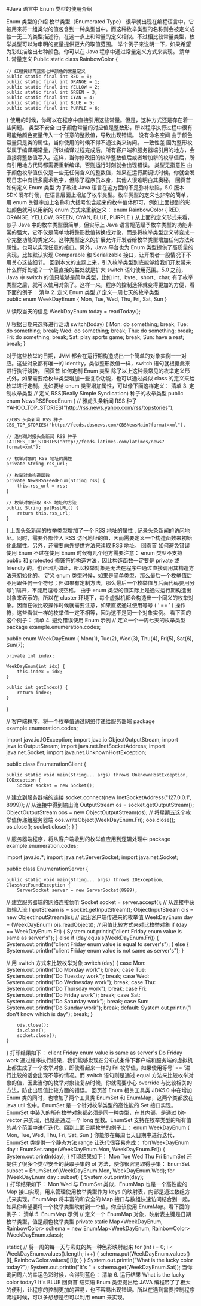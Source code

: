 #Java 语言中 Enum 类型的使用介绍

Enum 类型的介绍
枚举类型（Enumerated Type） 很早就出现在编程语言中，它被用来将一组类似的值包含到一种类型当中。而这种枚举类型的名称则会被定义成独一无二的类型描述符，在这一点上和常量的定义相似。不过相比较常量类型，枚举类型可以为申明的变量提供更大的取值范围。
举个例子来说明一下，如果希望为彩虹描绘出七种颜色，你可以在 Java 程序中通过常量定义方式来实现。
清单 1. 常量定义
 Public static class RainbowColor { 
    
    // 红橙黄绿青蓝紫七种颜色的常量定义
    public static final int RED = 0; 
    public static final int ORANGE = 1; 
    public static final int YELLOW = 2; 
    public static final int GREEN = 3; 
    public static final int CYAN = 4; 
    public static final int BLUE = 5; 
    public static final int PURPLE = 6; 
 }
使用的时候，你可以在程序中直接引用这些常量。但是，这种方式还是存在着一些问题。
类型不安全
由于颜色常量的对应值是整数形，所以程序执行过程中很有可能给颜色变量传入一个任意的整数值，导致出现错误。
没有命名空间
由于颜色常量只是类的属性，当你使用的时候不得不通过类来访问。
一致性差
因为整形枚举属于编译期常量，所以编译过程完成后，所有客户端和服务器端引用的地方，会直接将整数值写入。这样，当你修改旧的枚举整数值后或者增加新的枚举值后，所有引用地方代码都需要重新编译，否则运行时刻就会出现错误。
类型无指意性
由于颜色枚举值仅仅是一些无任何含义的整数值，如果在运行期调试时候，你就会发现日志中有很多魔术数字，但除了程序员本身，其他人很难明白其奥秘。
回页首
如何定义 Enum 类型
为了改进 Java 语言在这方面的不足弥补缺陷，5.0 版本 SDK 发布时候，在语言层面上增加了枚举类型。枚举类型的定义也非常的简单，用 enum 关键字加上名称和大括号包含起来的枚举值体即可，例如上面提到的彩虹颜色就可以用新的 enum 方式来重新定义：
 enum RainbowColor { RED, ORANGE, YELLOW, GREEN, CYAN, BLUE, PURPLE }
从上面的定义形式来看，似乎 Java 中的枚举类型很简单，但实际上 Java 语言规范赋予枚举类型的功能非常的强大，它不仅是简单地将整形数值转换成对象，而是将枚举类型定义转变成一个完整功能的类定义。这种类型定义的扩展允许开发者给枚举类型增加任何方法和属性，也可以实现任意的接口。另外，Java 平台也为 Enum 类型提供了高质量的实现，比如默认实现 Comparable 和 Serializable 接口，让开发者一般情况下不用关心这些细节。
回到本文的主题上来，引入枚举类型到底能够给我们开发带来什么样好处呢？一个最直接的益处就是扩大 switch 语句使用范围。5.0 之前，Java 中 switch 的值只能够是简单类型，比如 int、byte、short、char, 有了枚举类型之后，就可以使用对象了。这样一来，程序的控制选择就变得更加的方便，看下面的例子：
清单 2. 定义 Enum 类型
 // 定义一周七天的枚举类型         
 public enum WeekDayEnum { Mon, Tue, Wed, Thu, Fri, Sat, Sun } 

 // 读取当天的信息
 WeekDayEnum today = readToday(); 
 
 // 根据日期来选择进行活动
 switch(today) { 
  Mon: do something; break; 
  Tue: do something; break; 
  Wed: do something; break; 
  Thu: do something; break; 
  Fri: do something; break; 
  Sat: play sports game; break; 
  Sun: have a rest; break; 
 }

对于这些枚举的日期，JVM 都会在运行期构造成出一个简单的对象实例一一对应。这些对象都有唯一的 identity，类似整形数值一样，switch 语句就根据此来进行执行跳转。
回页首
如何定制 Enum 类型
除了以上这种最常见的枚举定义形式外，如果需要给枚举类型增加一些复杂功能，也可以通过类似 class 的定义来给枚举进行定制。比如要给 enum 类型增加属性，可以像下面这样定义：
清单 3. 定制枚举类型
 // 定义 RSS(Really Simple Syndication) 种子的枚举类型
 public enum NewsRSSFeedEnum { 
    // 雅虎头条新闻 RSS 种子
    YAHOO_TOP_STORIES("http://rss.news.yahoo.com/rss/topstories"), 
    
    //CBS 头条新闻 RSS 种子
    CBS_TOP_STORIES("http://feeds.cbsnews.com/CBSNewsMain?format=xml"), 
    
    // 洛杉矶时报头条新闻 RSS 种子
    LATIMES_TOP_STORIES("http://feeds.latimes.com/latimes/news?format=xml"); 
        
    // 枚举对象的 RSS 地址的属性
    private String rss_url; 
        
    // 枚举对象构造函数
    private NewsRSSFeedEnum(String rss) { 
        this.rss_url = rss; 
    } 
        
    // 枚举对象获取 RSS 地址的方法
    public String getRssURL() { 
        return this.rss_url; 
    } 
 }
上面头条新闻的枚举类型增加了一个 RSS 地址的属性 , 记录头条新闻的访问地址。同时，需要外部传入 RSS 访问地址的值，因而需要定义一个构造函数来初始化此属性。另外，还需要向外提供方法来读取 RSS 地址。
回页首
如何避免错误使用 Enum
不过在使用 Enum 时候有几个地方需要注意：
enum 类型不支持 public 和 protected 修饰符的构造方法，因此构造函数一定要是 private 或 friendly 的。也正因为如此，所以枚举对象是无法在程序中通过直接调用其构造方法来初始化的。
定义 enum 类型时候，如果是简单类型，那么最后一个枚举值后不用跟任何一个符号；但如果有定制方法，那么最后一个枚举值与后面代码要用分号';'隔开，不能用逗号或空格。
由于 enum 类型的值实际上是通过运行期构造出对象来表示的，所以在 cluster 环境下，每个虚拟机都会构造出一个同义的枚举对象。因而在做比较操作时候就需要注意，如果直接通过使用等号 ( ‘ == ’ ) 操作符，这些看似一样的枚举值一定不相等，因为这不是同一个对象实例。
看下面的这个例子：
清单 4. 避免错误使用 Enum 示例
 // 定义一个一周七天的枚举类型
 package example.enumeration.codes; 

 public enum WeekDayEnum { 
    Mon(1), Tue(2), Wed(3), Thu(4), Fri(5), Sat(6), Sun(7); 

    private int index; 

    WeekDayEnum(int idx) { 
        this.index = idx; 
    } 

    public int getIndex() { 
        return index; 
    } 
 } 

 // 客户端程序，将一个枚举值通过网络传递给服务器端
 package example.enumeration.codes; 

 import java.io.IOException; 
 import java.io.ObjectOutputStream; 
 import java.io.OutputStream; 
 import java.net.InetSocketAddress; 
 import java.net.Socket; 
 import java.net.UnknownHostException; 

 public class EnumerationClient { 

    public static void main(String... args) throws UnknownHostException, IOException { 
        Socket socket = new Socket(); 
  // 建立到服务器端的连接
        socket.connect(new InetSocketAddress("127.0.0.1", 8999)); 
    // 从连接中得到输出流
        OutputStream os = socket.getOutputStream(); 
        ObjectOutputStream oos = new ObjectOutputStream(os); 
  // 将星期五这个枚举值传递给服务器端
        oos.writeObject(WeekDayEnum.Fri); 
        oos.close(); 
        os.close(); 
        socket.close(); 
    } 
 } 

 // 服务器端程序，将从客户端收到的枚举值应用到逻辑处理中
 package example.enumeration.codes; 

 import java.io.*; 
 import java.net.ServerSocket; 
 import java.net.Socket; 

 public class EnumerationServer { 

    public static void main(String... args) throws IOException, ClassNotFoundException { 
        ServerSocket server = new ServerSocket(8999); 
  // 建立服务器端的网络连接侦听
        Socket socket = server.accept(); 
  // 从连接中获取输入流
        InputStream is = socket.getInputStream(); 
        ObjectInputStream ois = new ObjectInputStream(is); 
  // 读出客户端传递来的枚举值
        WeekDayEnum day = (WeekDayEnum) ois.readObject(); 
  // 用值比较方式来对比枚举对象
        if (day == WeekDayEnum.Fri) { 
            System.out.println("client Friday enum value is same as server's"); 
        } else if (day.equals(WeekDayEnum.Fri)) { 
            System.out.println("client Friday enum value is equal to server's"); 
        } else { 
            System.out.println("client Friday enum value is not same as server's"); 
        } 
        
  // 用 switch 方式来比较枚举对象
        switch (day) { 
            case Mon: 
                System.out.println("Do Monday work"); 
                break; 
            case Tue: 
                System.out.println("Do Tuesday work"); 
                break; 
            case Wed: 
                System.out.println("Do Wednesday work"); 
                break; 
            case Thu: 
                System.out.println("Do Thursday work"); 
                break; 
            case Fri: 
                System.out.println("Do Friday work"); 
                break; 
            case Sat: 
                System.out.println("Do Saturday work"); 
                break; 
            case Sun: 
                System.out.println("Do Sunday work"); 
                break; 
            default: 
                System.out.println("I don't know which is day"); 
                break; 
        } 
        
        ois.close(); 
        is.close(); 
        socket.close(); 
    } 
 }
打印结果如下：
 client Friday enum value is same as server's 
 Do Friday work
通过程序执行结果，我们能够发现在分布式条件下客户端和服务端的虚拟机上都生成了一个枚举对象，即使看起来一样的 Fri 枚举值，如果使用等号‘ == ’进行比较的话会出现不等的情况。而 switch 语句则是通过 equal 方法来比较枚举对象的值，因此当你的枚举对象较复杂时候，你就需要小心 override 与比较相关的方法，防止出现值比较方面的错误。
回页首
Enum 相关工具类
JDK5.0 中在增加 Enum 类的同时，也增加了两个工具类 EnumSet 和 EnumMap，这两个类都放在 java.util 包中。EnumSet 是一个针对枚举类型的高性能的 Set 接口实现。EnumSet 中装入的所有枚举对象都必须是同一种类型，在其内部，是通过 bit-vector 来实现，也就是通过一个 long 型数。EnumSet 支持在枚举类型的所有值的某个范围中进行迭代。回到上面日期枚举的例子上：
 enum WeekDayEnum { Mon, Tue, Wed, Thu, Fri, Sat, Sun }
你能够在每周七天日期中进行迭代，EnumSet 类提供一个静态方法 range 让迭代很容易完成：
 for(WeekDayEnum day : EnumSet.range(WeekDayEnum.Mon, WeekDayEnum.Fri)) { 
     System.out.println(day); 
 }
打印结果如下：
 Mon 
 Tue 
 Wed 
 Thu 
 Fri
EnumSet 还提供了很多个类型安全的获取子集的 of 方法，使你很容易取得子集：
 EnumSet<WeekDayEnum> subset = EnumSet.of(WeekDayEnum.Mon, WeekDayEnum.Wed); 
      for (WeekDayEnum day : subset) { 
          System.out.println(day);  
      }
打印结果如下：
 Mon 
 Wed
与 EnumSet 类似，EnumMap 也是一个高性能的 Map 接口实现，用来管理使用枚举类型作为 keys 的映射表，内部是通过数组方式来实现。EnumMap 将丰富的和安全的 Map 接口与数组快速访问结合到一起，如果你希望要将一个枚举类型映射到一个值，你应该使用 EnumMap。看下面的例子：
清单 5. EnumMap 示例
 // 定义一个 EnumMap 对象，映射表主键是日期枚举类型，值是颜色枚举类型
 private static Map<WeekDayEnum, RainbowColor> schema = 
            new EnumMap<WeekDayEnum, RainbowColor>(WeekDayEnum.class); 
    
 static{ 
    // 将一周的每一天与彩虹的某一种色彩映射起来
    for (int i = 0; i < WeekDayEnum.values().length; i++) { 
        schema.put(WeekDayEnum.values()[i], RainbowColor.values()[i]); 
    } 
 } 
 System.out.println("What is the lucky color today?"); 
 System.out.println("It's " + schema.get(WeekDayEnum.Sat));
当你询问周六的幸运色彩时候，会得到蓝色：
清单 6. 运行结果
 What is the lucky color today? 
 It's BLUE
回页首
结束语
Enum 类型提出给 JAVA 编程带了了极大的便利，让程序的控制更加的容易，也不容易出现错误。所以在遇到需要控制程序流程时候，可以多想想是否可以利用 enum 来实现。
